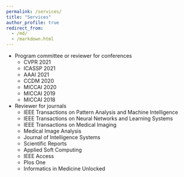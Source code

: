```yaml
---
permalink: /services/
title: "Services"
author_profile: true
redirect_from: 
  - /md/
  - /markdown.html
---
```


* Program committee or reviewer for conferences
  * CVPR 2021
  * ICASSP 2021
  * AAAI 2021
  * CCDM 2020
  * MICCAI 2020
  *	MICCAI 2019
  * MICCAI 2018
* Reviewer for journals
  * IEEE Transactions on Pattern Analysis and Machine Intelligence
  * IEEE Transactions on Neural Networks and Learning Systems
  * IEEE Transactions on Medical Imaging
  * Medical Image Analysis
  * Journal of Intelligence Systems
  * Scientific Reports
  * Applied Soft Computing
  * IEEE Access
  * Plos One
  * Informatics in Medicine Unlocked
